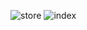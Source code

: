 ![store](https://github.com/user-attachments/assets/f18c2b12-b6be-4fab-97cc-64fe5c645ed3)
![index](https://github.com/user-attachments/assets/7f86c208-c01e-4248-ac83-c2c467498ec8)
